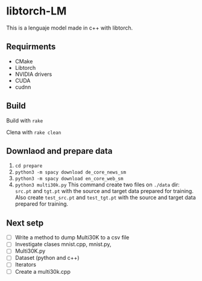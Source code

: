# libtorch-LM

This is a lenguaje model made in c++ with libtorch.

## Requirments

- CMake
- Libtorch
- NVIDIA drivers
- CUDA
- cudnn

## Build

Build with `rake`

Clena with `rake clean`

## Downlaod and prepare data

1. `cd prepare`
2. `python3 -m spacy download de_core_news_sm`
3. `python3 -m spacy download en_core_web_sm`
4. `python3 multi30k.py`
   This command create two files on `./data` dir: `src.pt` and `tgt.pt` with the source and target data prepared for training. Also create `test_src.pt` and `test_tgt.pt` with the source and target data prepared for training.


## Next setp

- [ ] Write a method to dump Multi30K to a csv file
- [ ] Investigate clases mnist.cpp, mnist.py, 
- [ ] Multi30K.py
- [ ] Dataset (python and c++) 
- [ ] Iterators
- [ ] Create a multi30k.cpp
